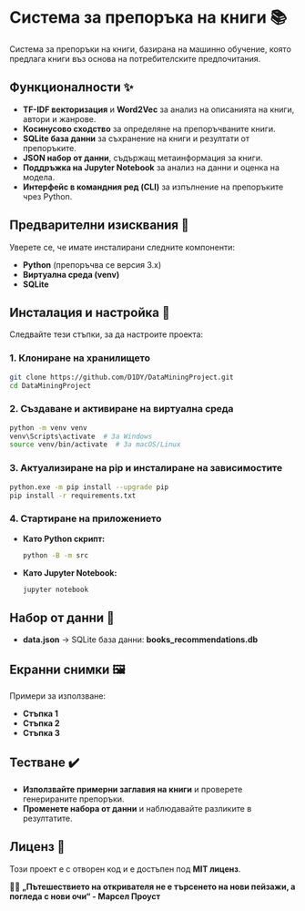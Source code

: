 # Система за препоръкa на книги 📚
Система за препоръки на книги, базирана на машинно обучение, която предлага книги въз основа на потребителските предпочитания.

## Функционалности ✨
- **TF-IDF векторизация** и **Word2Vec** за анализ на описанията на книги, автори и жанрове.
- **Косинусово сходство** за определяне на препоръчваните книги.
- **SQLite база данни** за съхранение на книги и резултати от препоръките.
- **JSON набор от данни**, съдържащ метаинформация за книги.
- **Поддръжка на Jupyter Notebook** за анализ на данни и оценка на модела.
- **Интерфейс в командния ред (CLI)** за изпълнение на препоръките чрез Python.

## Предварителни изисквания 📜
Уверете се, че имате инсталирани следните компоненти:
- **Python** (препоръчва се версия 3.x)
- **Виртуална среда (venv)**
- **SQLite**

## Инсталация и настройка 🚀
Следвайте тези стъпки, за да настроите проекта:

### 1. Клониране на хранилището
```sh
git clone https://github.com/D1DY/DataMiningProject.git
cd DataMiningProject
```

### 2. Създаване и активиране на виртуална среда
```sh
python -m venv venv
venv\Scripts\activate  # За Windows
source venv/bin/activate  # За macOS/Linux
```

### 3. Актуализиране на pip и инсталиране на зависимостите
```sh
python.exe -m pip install --upgrade pip
pip install -r requirements.txt
```

### 4. Стартиране на приложението
- **Като Python скрипт:**  
  ```sh
  python -B -m src
  ```
- **Като Jupyter Notebook:**  
  ```sh
  jupyter notebook
  ```

## Набор от данни 📂
- **data.json** → SQLite база данни: **books_recommendations.db**

## Екранни снимки 🖼️
Примери за използване:
- **Стъпка 1**
- **Стъпка 2**
- **Стъпка 3**

## Тестване ✔️
- **Използвайте примерни заглавия на книги** и проверете генерираните препоръки.
- **Променете набора от данни** и наблюдавайте разликите в резултатите.

## Лиценз 📜
Този проект е с отворен код и е достъпен под **MIT лиценз**.

📖✨ **„Пътешествието на откривателя не е търсенето на нови пейзажи, а погледа с нови очи“ - Марсел Проуст**
